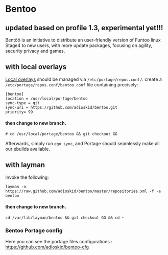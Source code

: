 # Bentoo

## updated based on profile 1.3, experimental yet!!!

Bentōō is an initiative to distribute an user-friendly version of Funtoo linux Stage4 to new users, with more update packages, focusing on agility, security privacy and games.

## with local overlays

[Local overlays](https://www.funtoo.org/Local_Overlay) should be managed via `/etc/portage/repos.conf/`.
create a `/etc/portage/repos.conf/bentoo.conf` file containing precisely:

```
[bentoo]
location = /usr/local/portage/bentoo
sync-type = git
sync-uri = https://github.com/adioskid/bentoo.git
priority= 99
```
#### then change to new branch.
```
# cd /usr/local/portage/bentoo && git checkout GG
```

Afterwards, simply run `ego sync`, and Portage should seamlessly make all our ebuilds available.

## with layman

Invoke the following:

```
layman -o https://raw.github.com/adioskid/bentoo/master/repositories.xml -f -a bentoo
```
#### then change to new branch.
```
cd /var/lib/layman/bentoo && git checkout GG && cd ~
```

### Bentoo Portage config

Here you can see the portage files configurations : https://github.com/adioskid/bentoo-cfg
